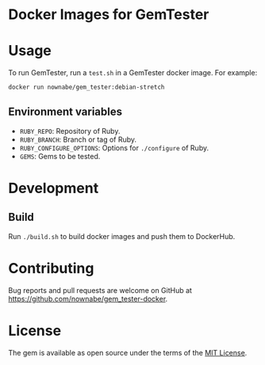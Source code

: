 Docker Images for GemTester
===========================

# Usage

To run GemTester, run a `test.sh` in a GemTester docker image.
For example:

```bash
docker run nownabe/gem_tester:debian-stretch
```

## Environment variables

* `RUBY_REPO`: Repository of Ruby.
* `RUBY_BRANCH`: Branch or tag of Ruby.
* `RUBY_CONFIGURE_OPTIONS`: Options for `./configure` of Ruby.
* `GEMS`: Gems to be tested.

# Development
## Build

Run `./build.sh` to build docker images and push them to DockerHub.

# Contributing

Bug reports and pull requests are welcome on GitHub at https://github.com/nownabe/gem_tester-docker.

# License

The gem is available as open source under the terms of the [MIT License](http://opensource.org/licenses/MIT).
